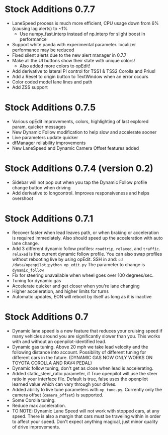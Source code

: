 Stock Additions 0.7.7
========================
 * LaneSpeed process is much more efficient, CPU usage down from 6% (causing lag alerts) to ~1%
   * Use numpy_fast.interp instead of np.interp for slight boost in performance
 * Support white panda with experimental parameter. localizer performance may be reduced
 * Fixed silent alerts due to the new alert manager in 0.7.7
 * Make all the UI buttons show their state with unique colors!
   * Also added more colors to opEdit!
 * Add derivative to lateral PI control for TSS1 & TSS2 Corolla and Prius!
 * Add a Reset to origin button to TextWindow when an error occurs
 * Color coded model lane lines and path
 * Add ZSS support

Stock Additions 0.7.5
========================
 * Various opEdit improvements, colors, highlighting of last explored param, quicker messages
 * New Dynamic Follow modification to help slow and accelerate sooner
 * Live parameters update quicker
 * dfManager reliability improvements
 * New LaneSpeed and Dynamic Camera Offset features added

Stock Additions 0.7.4 (version 0.2)
========================
 * Sidebar will not pop out when you tap the Dynamic Follow profile change button when driving
 * Add derivative to longcontrol. Improves responsiveness and helps overshoot

Stock Additions 0.7.1
========================
 * Recover faster when lead leaves path, or when braking or acceleration is required immediately. Also should speed up the acceleration with auto lane change.
 * Add 3 different dynamic follow profiles: `roadtrip`, `relaxed`, and `traffic`. `relaxed` is the current dynamic follow profile. You can also swap profiles without rebooting live by using opEdit. SSH in and: `cd /data/openpilot;python op_edit.py` The parameter to change is `dynamic_follow`
 * Fix for steering unavailable when wheel goes over 100 degrees/sec.
 * Tuning for dynamic gas
 * Accelerate quicker and get closer when you're lane changing
 * Higher acceleration, and higher limits for turns
 * Automatic updates, EON will reboot by itself as long as it is inactive

Stock Additions 0.7
========================
 * Dynamic lane speed is a new feature that reduces your cruising speed if many vehicles around you are significantly slower than you. This works with and without an openpilot-identified lead.
 * Dynamic gas tuning. Above 20 mph we take lead velocity and the following distance into account. Possibility of different tuning for different cars in the future. (DYNAMIC GAS NOW ONLY WORKS ON TOYOTA COROLLA AND RAV4 PEDAL)
 * Dynamic follow tuning, don't get as close when lead is accelerating.
 * Added static_steer_ratio parameter, if True openpilot will use the steer ratio in your interface file. Default is true, false uses the openpilot learned value which can vary through your drives.
 * Added ability to live tune parameters with `op_tune.py`. Currently only the camera offset (`camera_offset`) is supported.
 * Some Corolla tuning.
 * Reduce max acceleration.
 * TO NOTE: Dynamic Lane Speed will not work with stopped cars, at any speed. There is also a margin that cars must be traveling within in order to affect your speed. Don't expect anything magical, just minor quality of drive improvements.
